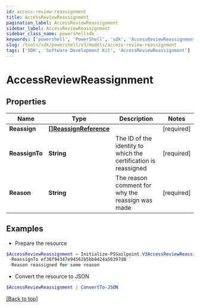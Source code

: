 ```yaml
---
id: access-review-reassignment
title: AccessReviewReassignment
pagination_label: AccessReviewReassignment
sidebar_label: AccessReviewReassignment
sidebar_class_name: powershellsdk
keywords: ['powershell', 'PowerShell', 'sdk', 'AccessReviewReassignment'] 
slug: /tools/sdk/powershell/v3/models/access-review-reassignment
tags: ['SDK', 'Software Development Kit', 'AccessReviewReassignment']
---
```



# AccessReviewReassignment

## Properties

Name | Type | Description | Notes
------------ | ------------- | ------------- | -------------
**Reassign** |  [**[]ReassignReference**](reassign-reference) |  | [required]
**ReassignTo** |  **String** | The ID of the identity to which the certification is reassigned | [required]
**Reason** |  **String** | The reason comment for why the reassign was made | [required]

## Examples

- Prepare the resource
```powershell
$AccessReviewReassignment = Initialize-PSSailpoint.V3AccessReviewReassignment  -Reassign null `
 -ReassignTo ef38f94347e94562b5bb8424a56397d8 `
 -Reason reassigned for some reason
```

- Convert the resource to JSON
```powershell
$AccessReviewReassignment | ConvertTo-JSON
```


[[Back to top]](#) 

